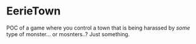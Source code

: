 # EerieTown
POC of a game where you control a town that is being harassed by *some* type of monster... or mosnters..? Just something.
